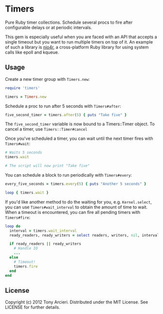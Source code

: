 Timers
======

Pure Ruby timer collections. Schedule several procs to fire after configurable
delays or at periodic intervals.

This gem is especially useful when you are faced with an API that accepts a
single timeout but you want to run multiple timers on top of it. An example of
such a library is [nio4r](https://github.com/tarcieri/nio4r), a cross-platform
Ruby library for using system calls like epoll and kqueue.

Usage
-----

Create a new timer group with `Timers.new`:

```ruby
require 'timers'

timers = Timers.new
```

Schedule a proc to run after 5 seconds with `Timers#after`:

```ruby
five_second_timer = timers.after(5) { puts "Take five" }
```

The `five_second_timer` variable is now bound to a Timers::Timer object. To
cancel a timer, use `Timers::Timer#cancel`

Once you've scheduled a timer, you can wait until the next timer fires with `Timers#wait`:

```ruby
# Waits 5 seconds
timers.wait 

# The script will now print "Take five"
```

You can schedule a block to run periodically with `Timers#every`:

```ruby
every_five_seconds = timers.every(5) { puts "Another 5 seconds" }

loop { timers.wait }
```

If you'd like another method to do the waiting for you, e.g. `Kernel.select`,
you can use `Timers#wait_interval` to obtain the amount of time to wait. When
a timeout is encountered, you can fire all pending timers with `Timers#fire`:

```ruby
loop do
  interval = timers.wait_interval
  ready_readers, ready_writers = select readers, writers, nil, interval

  if ready_readers || ready_writers
    # Handle IO
    ...
  else
    # Timeout!
    timers.fire
  end
end
```

License
-------

Copyright (c) 2012 Tony Arcieri. Distributed under the MIT License. See
LICENSE for further details.
